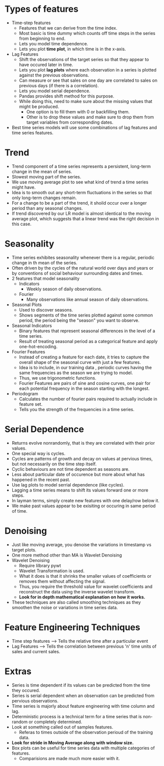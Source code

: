 # Types of features
* Time-step features
    * Features that we can derive from the time index.
    * Most basic is time dummy which counts off time steps in the series from beginning to end.
    * Lets you model time dependence.
    * Lets you plot **time plot**, in which time is in the x-axis.
* Lag Features
    * Shift the observations of the target series so that they appear to have occured later in time.
    * Lets you plot **lag plots** where each observation in a series is plotted against the previous observations.
    * Can measure or see that sales on one day are correlated to sales on previous days (if there is a correlation).
    * Lets you model serial dependence.
    * Pandas provides shift method for this purpose.
    * While doing this, need to make sure about the missing values that might be produced.
        * One option is to fill them with 0 or backfilling them.
        * Other is to drop these values and make sure to drop them from target variables from corresponding dates.
* Best time series models will use some combinations of lag features and time series features.

# Trend
* Trend component of a time series represents a persistent, long-term change in the mean of series.
* Slowest moving part of the series.
* We use moving average plot to see what kind of trend a time series might have.
* Idea is to smooth out any short-term fluctuations in the series so that only long-term changes remain.
* For a change to be a part of the trend, it shoild occur over a longer period than any seasonal changes.
* If trend discovered by our LR model is almost identical to the moving average plot, which suggests that a linear trend was the right decision in this case.

# Seasonality
* Time series exhibites seasonality whenever there is a regular, periodic change in th mean of the series.
* Often driven by the cycles of the natural world over days and years or by conventions of social behaviour surrounding dates and times.
* 2 features that model seasonality
    * Indicators
        * Weekly season of daily observations.
    * Fourier
        * Many observations like annual season of daily observations.
* Seasonal Plots
    * Used to discover seasons.
    * Shows segments of the time series plotted against some common period, the period being the "season" you want to observe.
* Seasonal Indicators
    * Binary features that represent seasonal differences in the level of a time series.
    * Result of treating seasonal period as a categorical feature and apply one-hot-encoding.
* Fourier Features
    * Instead of creating a feature for each date, it tries to capture the overall shape of the seasonal curve with just a few features.
    * Idea is to include, in our training data , periodic curves having the same frequencies as the season we are trying to model.
    * Thus, we use trigonometric functions.
    * Fourier Features are pairs of sine and cosine curves, one pair for each potential frequency in the season starting with the longest.
* Periodogram
    * Calculates the number of fourier pairs required to actually include in feature set.
    * Tells you the strength of the frequencies in a time series.

# Serial Dependence
* Returns evolve nonrandomly, that is they are correlated with their prior values.
* One special way is cycles.
* Cycles are patterns of growth and decay on values at pervious times, but not necessarily on the time step itself.
* Cyclic behaviours are not time dependent as seasons are.
* Less about particular date of occurence but more about what has happened in the recent past.
* Use lag plots to model serrial dependence (like cycles).
* Lagging a time series means to shift its values forward one or more steps.
* In layman terms, simply create new features with one delay/row below it.
* We make past values appear to be exisiting or occuring in same period of time.

# Denoising
* Just like moving average, you denoise the variations in timestamp vs target plots.
* One more method other than MA is Wavelet Denoising
* Wavelet Denoising
    * Require lilbrary pywt
    * Wavelet Transformation is used.
    * What it does is that it shrinks the smaller values of coefficients or removes them without affecting the signal.
    * Thus, you require the threshold value for wavelet coefficients and reconstruct the data using the inverse wavelet transform.
    * **Look for in depth mathematical explanation on how it works.**
* These techniques are also called smoothing techniques as they smoothen the noise or variations in time series data.

# Feature Engineering Techniques
* Time step features --> Tells the relative time after a particular event
* Lag Features --> Tells the correlation between previous 'n' time units of sales and current sales.

# Extras
* Series is time dependent if its values can be predicted from the time they occured.
* Series is serial dependent when an observation can be predicted from pervious observations.
* Time series is majorly about feature engineering with time column and lag.
* Deterministic process is a technical term for a time series that is non-random or completely determined.
* Look at something called out of samples features.
    * Referas to times outside of the observation perioud of the training data.
* **Look for stride in Moving Average along with window size.**
* Box plots can be useful for time series data with multiple categories of features.
    * Comparisions are made much more easier with it.
